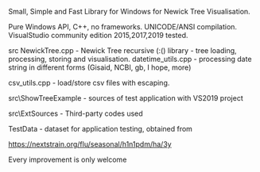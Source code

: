 
Small, Simple and Fast Library for Windows  for Newick Tree Visualisation.

Pure Windows API, C++, no frameworks.
UNICODE/ANSI compilation.
VisualStudio community edition 2015,2017,2019 tested.

src
NewickTree.cpp - Newick Tree recursive (:() library - tree loading, processing, storing and visualisation.
datetime_utils.cpp  - processing date string in different forms (Gisaid, NCBI, gb, I hope, more)

csv_utils.cpp - load/store csv files with escaping.

src\ShowTreeExample - sources of test application with VS2019 project

src\ExtSources      - Third-party codes used

TestData - dataset for application testing, obtained from

https://nextstrain.org/flu/seasonal/h1n1pdm/ha/3y


Every improvement is only welcome

